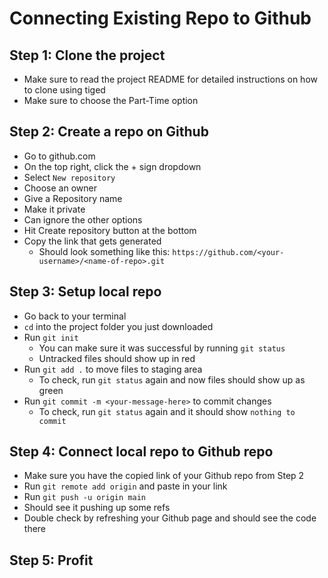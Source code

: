# Connecting Existing Repo to Github

## Step 1: Clone the project
  - Make sure to read the project README for detailed instructions on how to clone using tiged
  - Make sure to choose the Part-Time option

## Step 2: Create a repo on Github
  - Go to github.com
  - On the top right, click the + sign dropdown
  - Select `New repository`
  - Choose an owner
  - Give a Repository name
  - Make it private
  - Can ignore the other options
  - Hit Create repository button at the bottom
  - Copy the link that gets generated
    - Should look something like this: `https://github.com/<your-username>/<name-of-repo>.git`

## Step 3: Setup local repo
  - Go back to your terminal
  - `cd` into the project folder you just downloaded
  - Run `git init`
    - You can make sure it was successful by running `git status`
    - Untracked files should show up in red
  - Run `git add .` to move files to staging area
    - To check, run `git status` again and now files should show up as green
  - Run `git commit -m <your-message-here>` to commit changes
    - To check, run `git status` again and it should show `nothing to commit`

## Step 4: Connect local repo to Github repo
  - Make sure you have the copied link of your Github repo from Step 2
  - Run `git remote add origin` and paste in your link
  - Run `git push -u origin main`
  - Should see it pushing up some refs
  - Double check by refreshing your Github page and should see the code there

## Step 5: Profit
